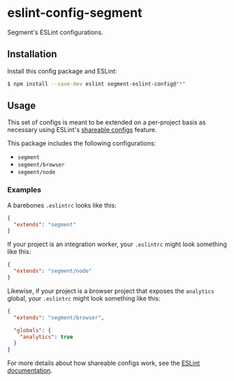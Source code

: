 # eslint-config-segment

Segment's ESLint configurations.

## Installation

Install this config package and ESLint:

```bash
$ npm install --save-dev eslint segment-eslint-config@"*"
```

## Usage

This set of configs is meant to be extended on a per-project basis as necessary using ESLint's [shareable configs][] feature.

This package includes the following configurations:

- `segment` 
- `segment/browser` 
- `segment/node` 

### Examples

A barebones `.eslintrc` looks like this:

```json
{
  "extends": "segment"
}
```

If your project is an integration worker, your `.eslintrc` might look something like this:

```json
{
  "extends": "segment/node"
}
```

Likewise, if your project is a browser project that exposes the `analytics` global, your `.eslintrc` might look something like this:

```json
{
  "extends": "segment/browser",

  "globals": {
    "analytics": true
  }
}
```

For more details about how shareable configs work, see the [ESLint documentation][shareable configs].


[shareable configs]: http://eslint.org/docs/developer-guide/shareable-configs
